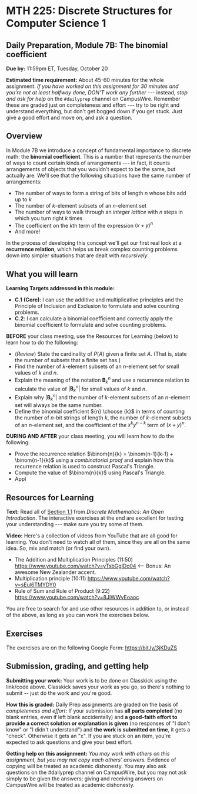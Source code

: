 # MTH 225: Discrete Structures for Computer Science 1 

## Daily Preparation, Module 7B: The binomial coefficient

**Due by:** 11:59pm ET, Tuesday, October 20

**Estimated time requirement:** About 45-60 minutes for the whole assignment. *If you have worked on this assignment for 30 minutes and you're not at least halfway done, DON'T work any further* --- instead, *stop and ask for help* on the `#dailyprep` channel on CampusWire. Remember these are graded just on completeness and effort --- try to be right and understand everything, but don't get bogged down if you get stuck. Just give a good effort and move on, and ask a question. 



## Overview 

In Module 7B we introduce a concept of fundamental importance to discrete math: the **binomial coefficient**. This is a number that represents the number of ways to count certain kinds of arrangements --- in fact, it counts arrangements of objects that you wouldn't expect to be the same, but actually are. We'll see that the following situations have the same number of arrangements: 

- The number of ways to form a string of bits of length $n$ whose bits add up to $k$
- The number of $k$-element subsets of an $n$-element set
- The number of ways to walk through an *integer lattice* with $n$ steps in which you turn right $k$ times
- The coefficient on the $k$th term of the expression $(x+y)^n$ 
- And more! 

In the process of developing this concept we'll get our first real look at a **recurrence relation**, which helps us break complex counting problems down into simpler situations that are dealt with *recursively*. 

## What you will learn 

**Learning Targets addressed in this module:** 

-   **C.1**  **(Core)**: I can use the additive and multiplicative principles and the Principle of Inclusion and Exclusion to formulate and solve counting problems.
-   **C.2**: I can calculate a binomial coefficient and correctly apply the binomial coefficient to formulate and solve counting problems.

**BEFORE** your class meeting, use the Resources for Learning (below) to learn how to do the following: 

+ (*Review*) State the cardinality of $P(A)$ given a finite set $A$. (That is, state the number of subsets that a finite set has.) 
+ Find the number of $k$-element subsets of an $n$-element set for small values of $k$ and $n$. 
+ Explain the meaning of the notation $\mathbf{B}_k^n$ and use a recurrence relation to calculate the value of $|\mathbf{B}_k^n|$ for small values of $k$ and $n$. 
+ Explain why $|\mathbf{B}_k^n|$ and the number of $k$-element subsets of an $n$-element set will always be the same number. 
+ Define the binomial coefficient ${n} \choose {k}$ in terms of counting the number of $n$-bit strings of length $k$, the number of $k$-element subsets of an $n$-element set, and the coefficient of the $x^ky^{n-k}$ term of $(x+y)^n$. 

**DURING AND AFTER** your class meeting, you will learn how to do the following: 

+ Prove the recurrence relation $\binom{n}{k} = \binom{n-1}{k-1} + \binom{n-1}{k}$ using a *combinatorial proof* and explain how this recurrence relation is used to construct Pascal's Triangle. 
+ Compute the value of $\binom{n}{k}$ using Pascal's Triangle. 
+ Appl


## Resources for Learning





**Text:** Read all of [Section 1.1](http://discrete.openmathbooks.org/dmoi3/sec_counting-addmult.html) from *Discrete Mathematics: An Open Introduction*. The interactive exercises at the end are excellent for testing your understanding --- make sure you try some of them. 


**Video:** Here's a collection of videos from YouTube that are all good for learning. You don't need to watch all of them, since they are all on the same idea. So, mix and match (or find your own). 

- The Addition and Multiplication Principles (11:50) https://www.youtube.com/watch?v=yTsbGglDo04 <-- Bonus: An awesome New Zealander accent. 
- Multiplication principle (10:11) https://www.youtube.com/watch?v=sEul6TMYDY0
- Rule of Sum and Rule of Product (9:22) https://www.youtube.com/watch?v=8JiWWvEoaoc




You are free to search for and use other resources in addition to, or instead of the above, as long as you can work the exercises below.



## Exercises

The exercises are on the following Google Form: https://bit.ly/3jKDuZS

## Submission, grading, and getting help 

**Submitting your work:** Your work is to be done on Classkick using the link/code above. Classkick saves your work as you go, so there's nothing to submit -- just do the work and you're good. 

**How this is graded:** Daily Prep assignments are graded on the basis of *completeness and effort*: If your submission has **all parts completed** (no blank entries, even if left blank accidentally) and **a good-faith effort to provide a correct solution or explanation is given** (no responses of "I don't know" or "I didn't understand") and **the work is submitted on time**, it gets a "check". Otherwise it gets an "x". If you are stuck on an item, you're expected to ask questions and give your best effort.  

**Getting help on this assignment:** *You may work with others on this assignment, but you may not copy each others' answers.* Evidence of copying will be treated as academic dishonesty. You may also ask questions on the #dailyprep channel on CampusWire, but you may not ask simply to be given the answers; giving and receiving answers on CampusWire will be treated as academic dishonesty.
<!--stackedit_data:
eyJoaXN0b3J5IjpbLTY4NzQyNzBdfQ==
-->